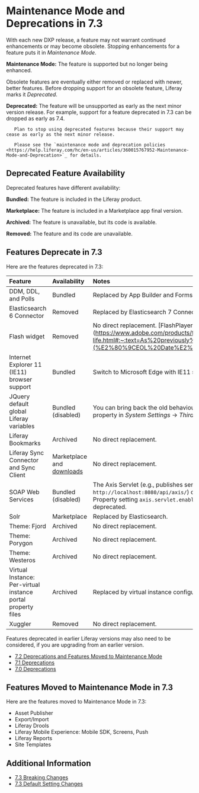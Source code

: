 # Maintenance Mode and Deprecations in 7.3

With each new DXP release, a feature may not warrant continued enhancements or may become obsolete. Stopping enhancements for a feature puts it in *Maintenance Mode*.

**Maintenance Mode:** The feature is supported but no longer being enhanced.

Obsolete features are eventually either removed or replaced with newer, better features. Before dropping support for an obsolete feature, Liferay marks it *Deprecated*.

**Deprecated:** The feature will be unsupported as early as the next minor version release. For example, support for a feature deprecated in 7.3 can be dropped as early as 7.4.

```important::
   Plan to stop using deprecated features because their support may cease as early as the next minor release.
```

```important::
   Please see the `maintenance mode and deprecation policies <https://help.liferay.com/hc/en-us/articles/360015767952-Maintenance-Mode-and-Deprecation>`_ for details.
```

## Deprecated Feature Availability

Deprecated features have different availability:

**Bundled:** The feature is included in the Liferay product.

**Marketplace:** The feature is included in a Marketplace app final version.

**Archived:** The feature is unavailable, but its code is available.

**Removed:** The feature and its code are unavailable.

## Features Deprecate in 7.3

Here are the features deprecated in 7.3:

| Feature | Availability | Notes |
| :------ | :----------- | :---- |
| DDM, DDL, and Polls | Bundled | Replaced by App Builder and Forms Reports. |
| Elasticsearch 6 Connector | Removed | Replaced by Elasticsearch 7 Connector. |
| Flash widget | Removed | No direct replacement. [FlashPlayer end-of-life](https://www.adobe.com/products/flashplayer/end-of-life.html#:~:text=As%20previously%20announced%20in%20July,(%E2%80%9CEOL%20Date%E2%80%9D) is Dec 31, 2020. |
| Internet Explorer 11 (IE11) browser support | Bundled | Switch to Microsoft Edge with IE11 support enabled. |
| JQuery default global Liferay variables | Bundled (disabled) | You can bring back the old behaviour by setting the `Enable jQuery` property in *System Settings* &rarr; *Third Party* &rarr; *jQuery* to `true`. |
| Liferay Bookmarks | Archived | No direct replacement. |
| Liferay Sync Connector and Sync Client | Marketplace and [downloads](https://web.liferay.com/downloads/liferay-sync) | No direct replacement. |
| SOAP Web Services | Bundled (disabled) | The Axis Servlet (e.g., publishes services to `http://localhost:8080/api/axis/`) can be enabled with this Portal Property setting `axis.servlet.enabled`. Liferay `*SOAP` classes are deprecated. |
| Solr | Marketplace | Replaced by Elasticsearch. |
| Theme: Fjord | Archived | No direct replacement. |
| Theme: Porygon | Archived | No direct replacement. |
| Theme: Westeros | Archived | No direct replacement. |
| Virtual Instance: Per-virtual instance portal property files | Archived | Replaced by virtual instance configuration in the Control Panel. |
| Xuggler | Removed | No direct replacement. |

Features deprecated in earlier Liferay versions may also need to be considered, if you are upgrading from an earlier version.

* [7.2 Deprecations and Features Moved to Maintenance Mode](./maintenance-mode-and-deprecations-in-7-2.md)
* [7.1 Deprecations](https://help.liferay.com/hc/en-us/articles/360018403151-Digital-Experience-Platform-7-1-Deprecated-and-Removed-Items)
* [7.0 Deprecations](https://help.liferay.com/hc/en-us/articles/360018123832-Digital-Experience-Platform-7-0-Deprecated-and-Removed-Items)

## Features Moved to Maintenance Mode in 7.3

Here are the features moved to Maintenance Mode in 7.3:

* Asset Publisher
* Export/Import
* Liferay Drools
* Liferay Mobile Experience: Mobile SDK, Screens, Push
* Liferay Reports
* Site Templates

## Additional Information

* [7.3 Breaking Changes](../../../liferay-internals/reference/7-3-breaking-changes.md)
* [7.3 Default Setting Changes](./default-setting-changes-in-7-3.md)
